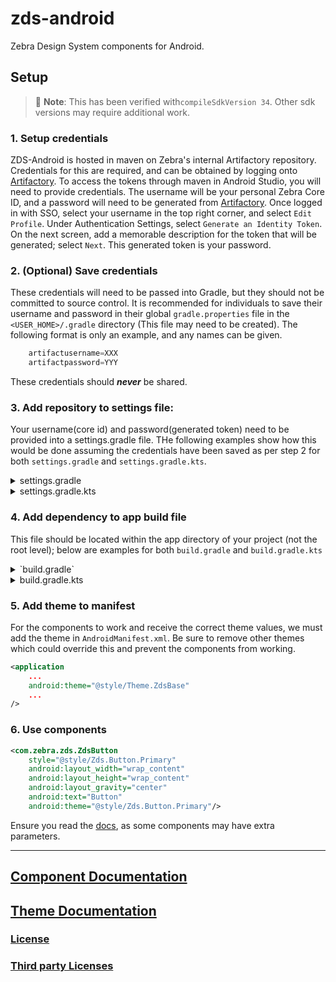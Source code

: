 # zds-android

Zebra Design System components for Android.

## Setup

> 🚧 **Note**: This has been verified with`compileSdkVersion 34`. Other sdk versions may require additional work.

### 1. Setup credentials

ZDS-Android is hosted in maven on Zebra's internal Artifactory repository. Credentials for this are required, and can be obtained by logging onto [Artifactory](https://artifactory-us.zebra.com).
To access the tokens through maven in Android Studio, you will need to provide credentials. The username will be your personal Zebra Core ID, and a password will need to be generated from [Artifactory](https://artifactory-us.zebra.com).
Once logged in with SSO, select your username in the top right corner, and select `Edit Profile`. Under Authentication Settings, select `Generate an Identity Token`. On the next screen, add a memorable description for the token that will be generated; select `Next`. This generated token is your password.

### 2. (Optional) Save credentials

These credentials will need to be passed into Gradle, but they should not be committed to source control. It is recommended for individuals to save their username and password in their global `gradle.properties` file in the `<USER_HOME>/.gradle` directory (This file may need to be created). The following format is only an example, and any names can be given.

```gradle
    artifactusername=XXX
    artifactpassword=YYY
```

These credentials should **_never_** be shared.

### 3. Add repository to settings file:

Your username(core id) and password(generated token) need to be provided into a settings.gradle file. THe following examples show how this would be done assuming the credentials have been saved as per step 2 for both `settings.gradle` and `settings.gradle.kts`.

<details>
<summary>
settings.gradle
</summary>

```gradle
dependencyResolutionManagement {
    repositories {
        maven{
            url "https://artifactory-us.zebra.com/artifactory/dmo-mvn-rel/"
            credentials {
                username = "${artifactusername}"
                password = "${artifactpassword}"
            }
        }
    }
}
```

</details>

<details>
<summary>
settings.gradle.kts
</summary>

```gradle
import java.lang.System.getProperty
...

dependencyResolutionManagement {
    repositories {
        google()
        mavenCentral()
        maven{
            url = uri("https://artifactory-us.zebra.com/artifactory/dmo-mvn-rel/")
            credentials {
                username = getProperty("artifactoryusername")
                password = getProperty("artifactorypassword")
            }
        }
    }
}
```

</details>

### 4. Add dependency to app build file

This file should be located within the app directory of your project (not the root level); below are examples for both `build.gradle` and `build.gradle.kts`

<details>
<summary>`build.gradle`</summary>
<!-- x-release-please-start-version -->

```
dependencies {
    ...
    implementation 'com.zebra:zds:1.0.0'
}
```

<!-- x-release-please-end -->
</details>
<details>
<summary>build.gradle.kts</summary>

<!-- x-release-please-start-version -->

```
dependencies {
    ...
    implementation("com.zebra:zds:1.0.0")
}
```

<!-- x-release-please-end -->
</details>

### 5. Add theme to manifest

For the components to work and receive the correct theme values, we must add the theme in `AndroidManifest.xml`. Be sure to remove other themes which could override this and prevent the components from working.

```xml
<application
    ...
    android:theme="@style/Theme.ZdsBase"
    ...
/>
```

### 6. Use components

```xml
<com.zebra.zds.ZdsButton
    style="@style/Zds.Button.Primary"
    android:layout_width="wrap_content"
    android:layout_height="wrap_content"
    android:layout_gravity="center"
    android:text="Button"
    android:theme="@style/Zds.Button.Primary"/>
```

Ensure you read the [docs](./components/docs/components/index.md), as some components may have extra parameters.

---

## [Component Documentation](./components/docs/components/index.md)

## [Theme Documentation](./components/docs/theme/index.md)

### [License](./LICENSE)

### [Third party Licenses](./)
